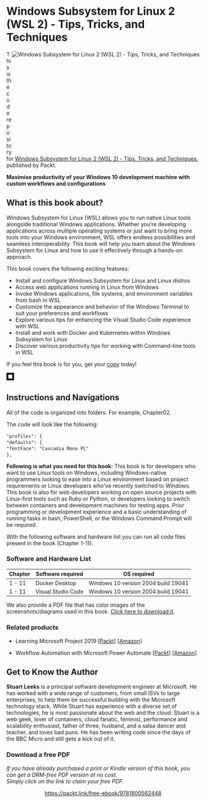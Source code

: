 # Windows Subsystem for Linux 2 (WSL 2) - Tips, Tricks, and Techniques

<a href="https://www.packtpub.com/cloud-networking/windows-subsystem-for-linux-2-wsl-2-tips-tricks-and-techniques?utm_source=github&utm_medium=repository&utm_campaign=9781800562448"><img src="https://static.packt-cdn.com/products/9781800562448/cover/smaller" alt="Windows Subsystem for Linux 2 (WSL 2) - Tips, Tricks, and Techniques" height="256px" align="right"></a>

This is the code repository for [Windows Subsystem for Linux 2 (WSL 2) - Tips, Tricks, and Techniques](https://www.packtpub.com/cloud-networking/windows-subsystem-for-linux-2-wsl-2-tips-tricks-and-techniques?utm_source=github&utm_medium=repository&utm_campaign=9781800562448), published by Packt.

**Maximise productivity of your Windows 10 development machine with custom workflows and configurations**

## What is this book about?
Windows Subsystem for Linux (WSL) allows you to run native Linux tools alongside traditional Windows applications. Whether you’re developing applications across multiple operating systems or just want to bring more tools into your Windows environment, WSL offers endless possibilities and seamless interoperability. This book will help you learn about the Windows Subsystem for Linux and how to use it effectively through a hands-on approach. 

This book covers the following exciting features:
* Install and configure Windows Subsystem for Linux and Linux distros
* Access web applications running in Linux from Windows
* Invoke Windows applications, file systems, and environment variables from bash in WSL
* Customize the appearance and behavior of the Windows Terminal to suit your preferences and workflows
* Explore various tips for enhancing the Visual Studio Code experience with WSL
* Install and work with Docker and Kubernetes within Windows Subsystem for Linux
* Discover various productivity tips for working with Command-line tools in WSL

If you feel this book is for you, get your [copy](https://www.amazon.com/dp/1800562446) today!

<a href="https://www.packtpub.com/?utm_source=github&utm_medium=banner&utm_campaign=GitHubBanner"><img src="https://raw.githubusercontent.com/PacktPublishing/GitHub/master/GitHub.png" 
alt="https://www.packtpub.com/" border="5" /></a>

## Instructions and Navigations
All of the code is organized into folders. For example, Chapter02.

The code will look like the following:
```
"profiles": {
"defaults": {
"fontFace": "Cascadia Mono PL"
},
```

**Following is what you need for this book:**
This book is for developers who want to use Linux tools on Windows, including Windows-native programmers looking to ease into a Linux environment based on project requirements or Linux developers who've recently switched to Windows. This book is also for web developers working on open source projects with Linux-first tools such as Ruby or Python, or developers looking to switch between containers and development machines for testing apps. Prior programming or development experience and a basic understanding of running tasks in bash, PowerShell, or the Windows Command Prompt will be required.

With the following software and hardware list you can run all code files present in the book (Chapter 1-11).
### Software and Hardware List
| Chapter | Software required | OS required |
| -------- | ------------------------------------ | ----------------------------------- |
| 1 - 11 | Docker Desktop | Windows 10 version 2004 build 19041 |
| 1 - 11 | Visual Studio Code | Windows 10 version 2004 build 19041 |

We also provide a PDF file that has color images of the screenshots/diagrams used in this book. [Click here to download it](https://static.packt-cdn.com/downloads/9781800562448_ColorImages.pdf).

### Related products
* Learning Microsoft Project 2019 [[Packt]](https://www.packtpub.com/product/learning-microsoft-project-2019/9781838988722?utm_source=github&utm_medium=repository&utm_campaign=9781838988722) [[Amazon]](https://www.amazon.com/dp/1838988726)

* Workflow Automation with Microsoft Power Automate [[Packt]](https://www.packtpub.com/product/workflow-automation-with-microsoft-power-automate/9781839213793?utm_source=github&utm_medium=repository&utm_campaign=9781839213793) [[Amazon]](https://www.amazon.com/dp/1839213795)

## Get to Know the Author
**Stuart Leeks**
is a principal software development engineer at Microsoft. He has worked with a wide range of customers, from small ISVs to large enterprises, to help them be successful building with the Microsoft technology stack. While Stuart has experience with a diverse set of technologies, he is most passionate about the web and the cloud.
Stuart is a web geek, lover of containers, cloud fanatic, feminist, performance and scalability enthusiast, father of three, husband, and a salsa dancer and teacher, and loves bad puns. He has been writing code since the days of the BBC Micro and still gets a kick out of it.
### Download a free PDF

 <i>If you have already purchased a print or Kindle version of this book, you can get a DRM-free PDF version at no cost.<br>Simply click on the link to claim your free PDF.</i>
<p align="center"> <a href="https://packt.link/free-ebook/9781800562448">https://packt.link/free-ebook/9781800562448 </a> </p>